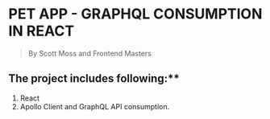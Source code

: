# PET APP - GRAPHQL CONSUMPTION IN REACT
> By Scott Moss and Frontend Masters

## The project includes following:**

1. React
2. Apollo Client and GraphQL API consumption.
